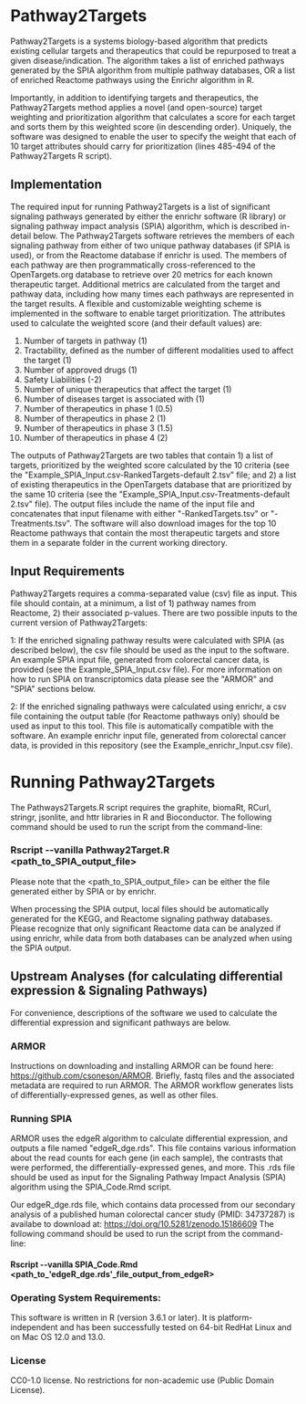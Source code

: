 # Pathway2Targets

Pathway2Targets is a systems biology-based algorithm that predicts existing cellular targets and therapeutics that could be repurposed to treat a given disease/indication. The algorithm takes a list of enriched pathways generated by the SPIA algorithm from multiple pathway databases, OR a list of enriched Reactome pathways using the Enrichr algorithm in R. 

Importantly, in addition to identifying targets and therapeutics, the Pathway2Targets method applies a novel (and open-source) target weighting and prioritization algorithm that calculates a score for each target and sorts them by this weighted score (in descending order). Uniquely, the software was designed to enable the user to specify the weight that each of 10 target attributes should carry for prioritization (lines 485-494 of the Pathway2Targets R script). 

## Implementation
The required input for running Pathway2Targets is a list of significant signaling pathways generated by either the enrichr software (R library) or signaling pathway impact analysis (SPIA) algorithm, which is described in-detail below. The Pathway2Targets software retrieves the members of each signaling pathway from either of two unique pathway databases (if SPIA is used), or from the Reactome database if enrichr is used. The members of each pathway are then programmatically cross-referenced to the OpenTargets.org database to retrieve over 20 metrics for each known therapeutic target. Additional metrics are calculated from the target and pathway data, including how many times each pathways are represented in the target results. A flexible and customizable weighting scheme is implemented in the software to enable target prioritization. The attributes used to calculate the weighted score (and their default values) are:
1) Number of targets in pathway (1)
2) Tractability, defined as the number of different modalities used to affect the target (1)
3) Number of approved drugs (1)
4) Safety Liabilities (-2)
5) Number of unique therapeutics that affect the target (1)
6) Number of diseases target is associated with (1)
7) Number of therapeutics in phase 1 (0.5)
8) Number of therapeutics in phase 2 (1)
9) Number of therapeutics in phase 3 (1.5)
10) Number of therapeutics in phase 4 (2)

The outputs of Pathway2Targets are two tables that contain 1) a list of targets, prioritized by the weighted score calculated by the 10 criteria (see the "Example_SPIA_Input.csv-RankedTargets-default 2.tsv" file; and 2) a list of existing therapeutics in the OpenTargets database that are prioritized by the same 10 criteria (see the "Example_SPIA_Input.csv-Treatments-default 2.tsv" file). The output files include the name of the input file and concatenates that input filename with either "-RankedTargets.tsv" or "-Treatments.tsv". The software will also download images for the top 10 Reactome pathways that contain the most therapeutic targets and store them in a separate folder in the current working directory.

## Input Requirements
Pathway2Targets requires a comma-separated value (csv) file as input. This file should contain, at a minimum, a list of 1) pathway names from Reactome, 2) their associated p-values. There are two possible inputs to the current version of Pathway2Targets:

1: If the enriched signaling pathway results were calculated with SPIA (as described below), the csv file should be used as the input to the software. An example SPIA input file, generated from colorectal cancer data, is provided (see the Example_SPIA_Input.csv file). For more information on how to run SPIA on transcriptomics data please see the "ARMOR" and "SPIA" sections below.

2: If the enriched signaling pathways were calculated using enrichr, a csv file containing the output table (for Reactome pathways only) should be used as input to this tool. This file is automatically compatible with the software. An example enrichr input file, generated from colorectal cancer data, is provided in this repository (see the Example_enrichr_Input.csv file).

# Running Pathway2Targets
The Pathways2Targets.R script requires the graphite, biomaRt, RCurl, stringr, jsonlite, and httr libraries in R and Bioconductor. The following command should be used to run the script from the command-line:

### Rscript --vanilla Pathway2Target.R <path_to_SPIA_output_file>
Please note that the <path_to_SPIA_output_file> can be either the file generated either by SPIA or by enrichr.

When processing the SPIA output, local files should be automatically generated for the KEGG, and Reactome signaling pathway databases. Please recognize that only significant Reactome data can be analyzed if using enrichr, while data from both databases can be analyzed when using the SPIA output.

## Upstream Analyses (for calculating differential expression & Signaling Pathways)
For convenience, descriptions of the software we used to calculate the differential expression and significant pathways are below.
### ARMOR
Instructions on downloading and installing ARMOR can be found here: https://github.com/csoneson/ARMOR. Briefly, fastq files and the associated metadata are required to run ARMOR. The ARMOR workflow generates lists of differentially-expressed genes, as well as other files.

### Running SPIA
ARMOR uses the edgeR algorithm to calculate differential expression, and outputs a file named "edgeR_dge.rds". This file contains various information about the read counts for each gene (in each sample), the contrasts that were performed, the differentially-expressed genes, and more. This .rds file should be used as input for the Signaling Pathway Impact Analysis (SPIA) algorithm using the SPIA_Code.Rmd script.

Our edgeR_dge.rds file, which contains data processed from our secondary analysis of a published human colorectal cancer study (PMID: 34737287) is availabe to download at: https://doi.org/10.5281/zenodo.15186609
The following command should be used to run the script from the command-line:

#### Rscript --vanilla SPIA_Code.Rmd <path_to_'edgeR_dge.rds'_file_output_from_edgeR>

### Operating System Requirements:
This software is written in R (version 3.6.1 or later). It is platform-independent and has been successfully tested on 64-bit RedHat Linux and on Mac OS 12.0 and 13.0.

### License
CC0-1.0 license. No restrictions for non-academic use (Public Domain License).
